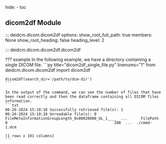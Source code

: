 hide:
    - toc

## dicom2df Module

::: deidcm.dicom.dicom2df
    options:
        show_root_full_path: true
        members: None
        show_root_heading: false
        heading_level: 2


::: deidcm.dicom.dicom2df.dicom2df

??? example
    In the following example, we have a directory containing a single DICOM file. 
    ```py title="dicom2df_single_file.py" linenums="1"
    from deidcm.dicom.dicom2df import dicom2df

    dicom2df(search_dir='/path/to/dcm-dir')
    ```

    In the output of the command, we can see the number of files that have been read correctly and then the dataframe containing all DICOM files information.
    ```txt
    06-26-2024 15:10:18 Successfully retrieved file(s): 1
    06-26-2024 15:10:18 Unreadable file(s): 0
    FileMetaInformationGroupLength_0x00020000_UL_1____  ...      FilePath
    0                                                208  ...  ./cmmd-1.dcm

    [1 rows x 101 columns]
    ```